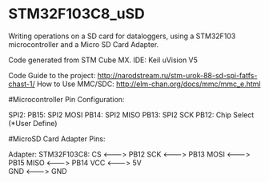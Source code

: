 # STM32F103C8_uSD

Writing operations on a SD card for dataloggers, using a STM32F103 microcontroller and a Micro SD Card Adapter.

Code generated from STM Cube MX.
IDE: Keil uVision V5

Code Guide to the project:  http://narodstream.ru/stm-urok-88-sd-spi-fatfs-chast-1/
How to Use MMC/SDC:         http://elm-chan.org/docs/mmc/mmc_e.html

#Microcontroller Pin Configuration:
  
  SPI2:
    PB15: SPI2 MOSI
    PB14: SPI2 MISO
    PB13: SPI2 SCK
    PB12: Chip Select (*User Define)
    
#MicroSD Card Adapter Pins:
  
   Adapter:        STM32F103C8:
    CS      <--->   PB12 
    SCK     <--->   PB13
    MOSI    <--->   PB15
    MISO    <--->   PB14
    VCC     <--->   5V  
    GND     <--->   GND




